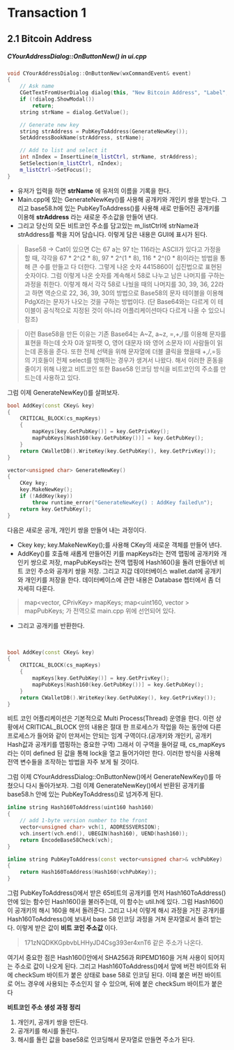 # Transaction 1

## 2.1 Bitcoin Address

##### CYourAddressDialog::OnButtonNew() in ui.cpp

```C++
void CYourAddressDialog::OnButtonNew(wxCommandEvent& event)
{
    // Ask name
    CGetTextFromUserDialog dialog(this, "New Bitcoin Address", "Label", "");
    if (!dialog.ShowModal())
        return;
    string strName = dialog.GetValue();

    // Generate new key
    string strAddress = PubKeyToAddress(GenerateNewKey());
    SetAddressBookName(strAddress, strName);

    // Add to list and select it
    int nIndex = InsertLine(m_listCtrl, strName, strAddress);
    SetSelection(m_listCtrl, nIndex);
    m_listCtrl->SetFocus();
}
```
- 유저가 입력을 하면 **strName** 에 유저의 이름을 기록을 한다.
- Main.cpp에 있는 GenerateNewKey()를 사용해 공개키와 개인키 쌍을 받는다. 그리고 base58.h에 있는 PubKeyToAddress()를 사용해 새로 만들어진 공개키를 이용해 **strAddress** 라는 새로운 주소값을 만들어 낸다.
- 그리고 당신의 모든 비트코인 주소를 담고있는 m_listCtrl에 strName과 strAddress를 짝을 지어 담습니다. 이렇게 담은 내용은 GUI에 표시가 된다.

> Base58 -> Cat이 있으면 C는 67 a는 97 t는 116라는 ASCII가 있다고 가정을 할 때, 각각을 67 * 2^(2 * 8), 97 * 2^(1 * 8), 116 * 2^(0 * 8)이라는 방법을 통해 큰 수를 만들고 다 더한다. 그렇게 나온 숫자 4415860이 십진법으로 표현된 숫자이다. 그럼 이렇게 나온 숫자를 계속해서 58로 나누고 남은 나머지를 구하는 과정을 취한다. 이렇게 해서 각각 58로 나눴을 때의 나머지를 30, 39, 36, 22라고 하면 역순으로 22, 36, 39, 30의 방법으로 Base58의 문자 테이블을 이용해 PdgX라는 문자가 나오는 것을 구하는 방법이다. (단 Base64와는 다르게 이 테이블이 공식적으로 지정된 것이 아니라 어플리케이션마다 다르게 나올 수 있으니 참조)

>이런 Base58을 만든 이유는 기존 Base64는 A~Z, a~z, =,+,/를 이용해 문자를 표현을 하는데 숫자 0과 알파펫 O, 영어 대문자 I와 영어 소문자 l이 사람들이 읽는데 혼동을 준다. 또한 전체 선택을 위해 문자열에 더블 클릭을 했을때 +,/,=등의 기호들이 전체 select를 방해하는 경우가 생겨서 나왔다. 해서 이러한 혼동을 줄이기 위해 나왔고 비트코인 또한 Base58 인코딩 방식을 비트코인의 주소를 만드는데 사용하고 있다.

그럼 이제 GenerateNewKey()를 살펴보자.

```C++
bool AddKey(const CKey& key)
{
    CRITICAL_BLOCK(cs_mapKeys)
    {
        mapKeys[key.GetPubKey()] = key.GetPrivKey();
        mapPubKeys[Hash160(key.GetPubKey())] = key.GetPubKey();
    }
    return CWalletDB().WriteKey(key.GetPubKey(), key.GetPrivKey());
}

vector<unsigned char> GenerateNewKey()
{
    CKey key;
    key.MakeNewKey();
    if (!AddKey(key))
        throw runtime_error("GenerateNewKey() : AddKey failed\n");
    return key.GetPubKey();
}
```
다음은 새로운 공개, 개인키 쌍을 만들어 내는 과정이다.

+ Ckey key; key.MakeNewKey();를 사용해 CKey의 새로운 객체를 만들어 낸다.
+ AddKey()를 호출해 새롭게 만들어진 키를 mapKeys라는 전역 맵핑에 공개키와 개인키 쌍으로 저장, mapPubKeys라는 전역 맵핑에 Hash160()을 돌려 만들어낸 비트 코인 주소와 공개키 쌍을 저장. 그리고 지갑 데이터베이스 wallet.dat에 공개키와 개인키를 저장을 한다. 데이터베이스에 관한 내용은 Database 쳅터에서 좀 더 자세히 다룬다.
>map<vector<unsigned char>, CPrivKey> mapKeys;
map<uint160, vector<unsigned char> > mapPubKeys;
가 전역으로 main.cpp 위에 선언되어 있다.

+ 그리고 공개키를 반환한다.

<br>

```C++
bool AddKey(const CKey& key)
{
    CRITICAL_BLOCK(cs_mapKeys)
    {
        mapKeys[key.GetPubKey()] = key.GetPrivKey();
        mapPubKeys[Hash160(key.GetPubKey())] = key.GetPubKey();
    }
    return CWalletDB().WriteKey(key.GetPubKey(), key.GetPrivKey());
}
```
비트 코인 어플리케이션은 기본적으로 Multi Process(Thread) 운영을 한다. 이런 상황에서 CRITICAL_BLOCK 안의 내용은 절대 한 프로세스가 작업을 하는 동안에 다른 프로세스가 들어와 같이 만져서는 안되는 임계 구역이다.(공개키와 개인키, 공개키 Hash값과 공개키를 맵핑하는 중요한 구역) 그래서 이 구역을 들어갈 때, cs_mapKeys라는 이미 defined 된 값을 통해 lock을 열고 들어가야만 한다. 이러한 방식을 사용해 전역 변수들을 조작하는 방법을 자주 보게 될 것이다.

그럼 이제 CYourAddressDialog::OnButtonNew()에서 GenerateNewKey()를 마쳤으니 다시 돌아가보자. 그럼 이제 GenerateNewKey()에서 반환된 공개키를 base58.h 안에 있는 PubKeyToAddress()로 넘겨주게 된다.

```C++
inline string Hash160ToAddress(uint160 hash160)
{
    // add 1-byte version number to the front
    vector<unsigned char> vch(1, ADDRESSVERSION);
    vch.insert(vch.end(), UBEGIN(hash160), UEND(hash160));
    return EncodeBase58Check(vch);
}

inline string PubKeyToAddress(const vector<unsigned char>& vchPubKey)
{
    return Hash160ToAddress(Hash160(vchPubKey));
}
```
그럼 PubKeyToAddress()에서 받은 65비트의 공개키를 먼저 Hash160ToAddress() 안에 있는 함수인 Hash160()을 불러주는데, 이 함수는 util.h에 있다. 그럼 Hash160()이 공개키의 해시 160을 해서 돌려준다. 그리고 나서 이렇게 해시 과정을 거친 공개키를 Hash160ToAddress()에 보내서 base 58 인코딩 과정을 거쳐 문자열로서 돌려 받는다. 이렇게 받은 값이 **비트 코인 주소값** 이다.
> 171zNQDKKGpbvbLHHyJD4Csg393er4xnT6 같은 주소가 나온다.

여기서 중요한 점은 Hash160()안에서 SHA256과 RIPEMD160을 거쳐 사용이 되어지는 주소로 값이 나오게 된다. 그리고 Hash160ToAddress()에서 앞에 버전 바이트와 뒤에 checkSum 바이트가 붙은 상태로 base 58로 인코딩 된다.
이때 붙은 버전 바이트로 어느 경우에 사용되는 주소인지 알 수 있으며, 뒤에 붙은 checkSum 바이트가 붙은다

**비트코인 주소 생성 과정 정리**
1. 개인키, 공개키 쌍을 만든다.
2. 공개키를 해시를 돌린다.
3. 해시를 돌린 값을 base58로 인코딩해서 문자열로 만들면 주소가 된다.
